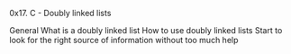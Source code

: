 0x17. C - Doubly linked lists


General
What is a doubly linked list
How to use doubly linked lists
Start to look for the right source of information without too much help
